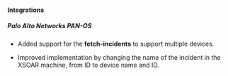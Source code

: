 
#### Integrations

##### Palo Alto Networks PAN-OS

- Added support for the **fetch-incidents** to support multiple devices.
  
- Improved implementation by changing the name of the incident in the XSOAR machine, from ID to device name and ID.
